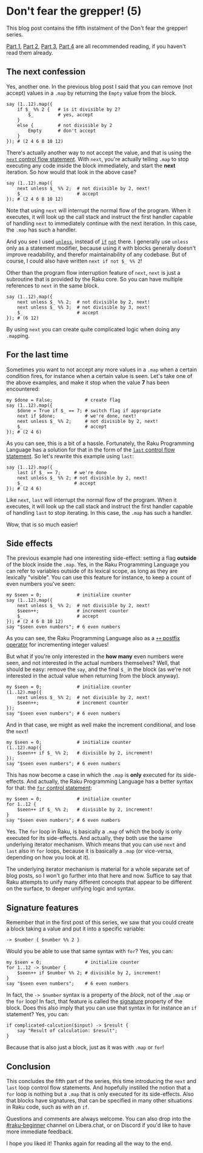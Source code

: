 # Don't fear the grepper! (5)

This blog post contains the fifth instalment of the Don't fear the grepper! series.

[Part 1](https://dev.to/lizmat/dont-fear-the-grepper-1-1k3e), [Part 2](https://dev.to/lizmat/dont-fear-the-grepper-2-4ki5), [Part 3](https://dev.to/lizmat/dont-fear-the-grepper-3-hfp), [Part 4](https://dev.to/lizmat/dont-fear-the-grepper-4-nki) are all recommended reading, if you haven't read them already.

## The next confession

Yes, another one.  In the previous blog post I said that you can remove (not accept) values in a `.map` by returning the `Empty` value from the block.
```
say (1..12).map({
    if $_ %% 2 {   # is it divisible by 2?
        $_         # yes, accept
    }
    else {         # not divisible by 2
        Empty      # don't accept
    }
}); # (2 4 6 8 10 12)
```

There's actually another way to not accept the value, and that is using the [`next` control flow statement](https://docs.raku.org/syntax/next).  With `next`, you're actually telling `.map` to stop executing any code inside the block immediately, and start the **next** iteration.  So how would that look in the above case?
```
say (1..12).map({
    next unless $_ %% 2;  # not divisible by 2, next!
    $_                    # accept
}); # (2 4 6 8 10 12)
```
Note that using `next` will interrupt the normal flow of the program.  When it executes, it will look up the call stack and instruct the first handler capable of handling `next` to immediately continue with the next iteration.  In this case, the `.map` has such a handler.

And you see I used [`unless`](https://docs.raku.org/syntax/unless), instead of [`if`](https://docs.raku.org/syntax/if) [`not`](https://docs.raku.org/routine/not) there.  I generally use `unless` only as a statement modifier, because using it with blocks generally doesn't improve readability, and therefor maintainability of any codebase.  But of course, I could also have written `next if not $_ %% 2`!

Other than the program flow interruption feature of `next`, `next` is just a subroutine that is provided by the Raku core.  So you can have multiple references to `next` in the same block.
```
say (1..12).map({
    next unless $_ %% 2;  # not divisible by 2, next!
    next unless $_ %% 3;  # not divisible by 3, next!
    $_                    # accept
}); # (6 12)
```

By using `next` you can create quite complicated logic when doing any `.map`ping.

## For the last time

Sometimes you want to not accept any more values in a `.map` when a certain condition fires, for instance when a certain value is seen.  Let's take one of the above examples, and make it stop when the value **7** has been encountered:
```
my $done = False;            # create flag
say (1..12).map({
    $done = True if $_ == 7; # switch flag if appropriate
    next if $done;           # we're done, next!
    next unless $_ %% 2;     # not divisible by 2, next!
    $_                       # accept
}); # (2 4 6)
```

As you can see, this is a bit of a hassle.  Fortunately, the Raku Programming Language has a solution for that in the form of the [`last` control flow statement](https://docs.raku.org/syntax/last).  So let's rewrite this example using `last`:
```
say (1..12).map({
    last if $_ == 7;     # we're done
    next unless $_ %% 2; # not divisible by 2, next!
    $_                   # accept
}); # (2 4 6)
```

Like `next`, `last` will interrupt the normal flow of the program.  When it executes, it will look up the call stack and instruct the first handler capable of handling `last` to stop iterating.  In this case, the `.map` has such a handler.

Wow, that is so much easier!

## Side effects

The previous example had one interesting side-effect: setting a flag **outside** of the block inside the `.map`.  Yes, in the Raku Programming Language you can refer to variables outside of its lexical scope, as long as they are lexically "visible".  You can use this feature for instance, to keep a count of even numbers you've seen:
```
my $seen = 0;             # initialize counter
say (1..12).map({
    next unless $_ %% 2;  # not divisible by 2, next!
    $seen++;              # increment counter
    $_                    # accept
}); # (2 4 6 8 10 12)
say "$seen even numbers"; # 6 even numbers
```

As you can see, the Raku Programming Language also as a [`++` postfix operator](https://docs.raku.org/routine/++#(Operators)_postfix_++) for incrementing integer values!

But what if you're only interested in the **how many** even numbers were seen, and not interested in the actual numbers themselves?  Well, that should be easy: remove the `say`, and the final `$_` in the block (as we're not interested in the actual value when returning from the block anyway).
```
my $seen = 0;             # initialize counter
(1..12).map({
    next unless $_ %% 2;  # not divisible by 2, next!
    $seen++;              # increment counter
});
say "$seen even numbers"; # 6 even numbers
```

And in that case, we might as well make the increment conditional, and lose the `next`!
```
my $seen = 0;             # initialize counter
(1..12).map({
    $seen++ if $_ %% 2;   # divisible by 2, increment!
});
say "$seen even numbers"; # 6 even numbers
```

This has now become a case in which the `.map` is **only** executed for its side-effects.  And actually, the Raku Programming Language has a better syntax for that: the [`for` control statement](https://docs.raku.org/syntax/for):
```
my $seen = 0;             # initialize counter
for 1..12 {
    $seen++ if $_ %% 2;   # divisible by 2, increment!
}
say "$seen even numbers"; # 6 even numbers
```

Yes.  The `for` loop in Raku, is basically a `.map` of which the body is only executed for its side-effects.  And actually, they both use the same underlying iterator mechanism.  Which means that you can use `next` and `last` also in `for` loops, because it is basically a `.map` (or vice-versa, depending on how you look at it).

The underlying iterator mechanism is material for a whole separate set of blog posts, so I won't go further into that here and now.  Suffice to say that Raku attempts to unify many different concepts that appear to be different on the surface, to deeper unifying logic and syntax.

## Signature features

Remember that in the first post of this series, we saw that you could create a block taking a value and put it into a specific variable:
```
-> $number { $number %% 2 }
```

Would you be able to use that same syntax with `for`?  Yes, you can:
```
my $seen = 0;                # initialize counter
for 1..12 -> $number {
    $seen++ if $number %% 2; # divisible by 2, increment!
}
say "$seen even numbers";    # 6 even numbers
```

In fact, the `-> $number` syntax is a property of the *block*, not of the `.map` or the `for` loop!  In fact, that feature is called the [signature](https://docs.raku.org/routine/signature) property of the block.  Does this also imply that you can use that syntax in for instance an `if` statement?  Yes, you can:
```
if complicated-calcution($input) -> $result {
    say "Result of calculation: $result";
}
```

Because that is also just a block, just as it was with `.map` or `for`!

## Conclusion
This concludes the fifth part of the series, this time introducing the `next` and `last` loop control flow statements.  And hopefully instilled the notion that a `for` loop is nothing but a `.map` that is only executed for its side-effects.  Also that blocks have signatures, that can be specified in many other situations in Raku code, such as with an `if`.

Questions and comments are always welcome.  You can also drop into the [#raku-beginner](https://web.libera.chat/?channel=#raku-beginner) channel on Libera.chat, or on Discord if you'd like to have more immediate feedback.

I hope you liked it! Thanks again for reading all the way to the end.
